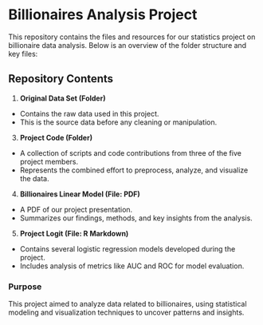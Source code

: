 # Billionaires Analysis Project
This repository contains the files and resources for our statistics project on billionaire data analysis. Below is an overview of the folder structure and key files:

## Repository Contents
1. **Original Data Set (Folder)**
- Contains the raw data used in this project.
- This is the source data before any cleaning or manipulation.
3. **Project Code (Folder)**
- A collection of scripts and code contributions from three of the five project members.
- Represents the combined effort to preprocess, analyze, and visualize the data.
4. **Billionaires Linear Model (File: PDF)**
- A PDF of our project presentation.
- Summarizes our findings, methods, and key insights from the analysis.
5. **Project Logit (File: R Markdown)**
- Contains several logistic regression models developed during the project.
- Includes analysis of metrics like AUC and ROC for model evaluation.
  
### Purpose
This project aimed to analyze data related to billionaires, using statistical modeling and visualization techniques to uncover patterns and insights.

